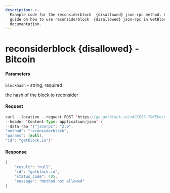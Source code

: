```yaml
---
description: >-
  Example code for the reconsiderblock  {disallowed} json-rpc method. Сomplete
  guide on how to use reconsiderblock  {disallowed} json-rpc in GetBlock.io Web3
  documentation.
---
```


# reconsiderblock {disallowed} - Bitcoin

#### Parameters

`blockhash` - string, required

the hash of the block to reconsider

#### Request

```java
curl --location --request POST 'https://go.getblock.io/<ACCESS-TOKEN>/v1/mainnet/' \
--header 'Content-Type: application/json' \
--data-raw '{"jsonrpc": "2.0",
"method": "reconsiderblock",
"params": [null],
"id": "getblock.io"}'
```

#### Response

```java
{
    "result": "null",
    "id": "getblock.io",
    "status_code": 405,
    "message": "Method not allowed"
}
```
